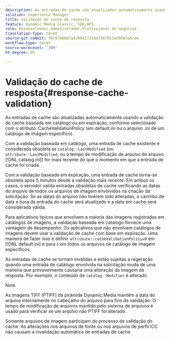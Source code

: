 ```yaml
---
description: As entradas de cache são atualizadas automaticamente usando a validação de cache baseada em catálogo ou em expiração, conforme selecionado com o atributo CacheValidationPolicy (em default.ini ou o arquivo .ini de um catálogo de imagem específico).
solution: Experience Manager
title: Validação do cache de resposta
feature: Dynamic Media Classic, SDK/API
role: Desenvolvedor,Administrador,Profissional de negócios
translation-type: tm+mt
source-git-commit: f6c97606d7a4209427316d7367013ad9585a5cae
workflow-type: tm+mt
source-wordcount: '309'
ht-degree: 0%

---
```



# Validação do cache de resposta{#response-cache-validation}

As entradas de cache são atualizadas automaticamente usando a validação de cache baseada em catálogo ou em expiração, conforme selecionado com o atributo::CacheValidationPolicy (em default.ini ou o arquivo .ini de um catálogo de imagem específico).

Com a validação baseada em catálogo, uma entrada de cache existente é considerada obsoleta se `catalog::LastModified` (ou `attribute::LastModified`, ou o tempo de modificação de arquivo do arquivo [!DNL catalog.ini]) for mais recente do que o momento em que a entrada de cache foi criada.

Com a validação baseada em expiração, uma entrada de cache torna-se obsoleta após 5 minutos desde a validação mais recente. Em ambos os casos, o servidor valida entradas obsoletas de cache verificando as datas do arquivo de todos os arquivos de imagem envolvidos na criação da solicitação. Se as datas do arquivo não tiverem sido alteradas, o carimbo de data e hora da entrada do cache será atualizado e a data em cache será considerada válida.

Para aplicativos típicos que envolvem a maioria das imagens registradas em catálogos de imagens, a validação baseada em catálogo fornece uma vantagem de desempenho. Os aplicativos que não envolvem catálogos de imagens devem usar a validação de cache com base em expiração. Uma maneira de fazer isso é definir `attribute::cacheValidationPolicy=0` em [!DNL default.ini] e para `1` em todos os arquivos de catálogo de imagem específicos.

As entradas de cache se tornam inválidas e estão sujeitas a regeração quando uma entrada de catálogo envolvida na solicitação muda de uma maneira que provavelmente causaria uma alteração da imagem de resposta. Por exemplo, o conteúdo de `catalog::Modifier` é alterado.

>[!NOTE]
>
>As imagens TIFF (PTIFF) da pirâmide Dynamic Media mantêm a data do arquivo internamente no cabeçalho do arquivo para fins de validação. O tempo de modificação de arquivos mantido pelo sistema de arquivos é usado para verificar se um arquivo não PTIFF foi alterado.

Somente arquivos de imagem participam do processo de validação do cache. As alterações nos arquivos de fonte ou nos arquivos de perfil ICC não causam a invalidação automática de entradas de cache.
